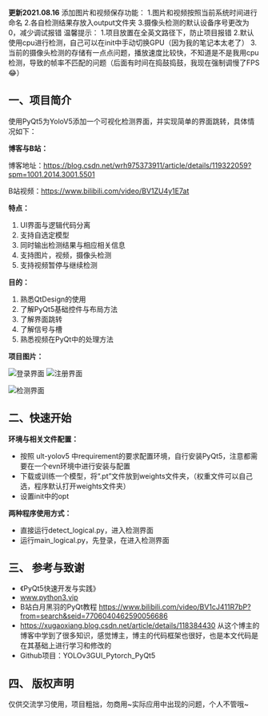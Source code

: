 **更新2021.08.16**
添加图片和视频保存功能：
1.图片和视频按照当前系统时间进行命名
2.各自检测结果存放入output文件夹
3.摄像头检测的默认设备序号更改为0，减少调试报错
温馨提示：
1.项目放置在全英文路径下，防止项目报错
2.默认使用cpu进行检测，自己可以在init中手动切换GPU（因为我的笔记本太老了）
3.当前的摄像头检测的存储有一点点问题，播放速度比较快，不知道是不是我用cpu检测，导致的帧率不匹配的问题（后面有时间在捣鼓捣鼓，我现在强制调慢了FPS😂）

## **一、项目简介**
使用PyQt5为YoloV5添加一个可视化检测界面，并实现简单的界面跳转，具体情况如下：

**博客与B站：**

博客地址：https://blog.csdn.net/wrh975373911/article/details/119322059?spm=1001.2014.3001.5501

B站视频：https://www.bilibili.com/video/BV1ZU4y1E7at

**特点：**
 1. UI界面与逻辑代码分离
 2. 支持自选定模型
 3. 同时输出检测结果与相应相关信息
 4. 支持图片，视频，摄像头检测
 5. 支持视频暂停与继续检测

**目的：**
 1. 熟悉QtDesign的使用
 2. 了解PyQt5基础控件与布局方法
 3. 了解界面跳转
 4. 了解信号与槽
 5. 熟悉视频在PyQt中的处理方法

**项目图片：**

![登录界面](https://img-blog.csdnimg.cn/541206b4f8324a2794978672f4b35b81.png?x-oss-process=image/watermark,type_ZmFuZ3poZW5naGVpdGk,shadow_10,text_aHR0cHM6Ly9ibG9nLmNzZG4ubmV0L3dyaDk3NTM3MzkxMQ==,size_16,color_FFFFFF,t_70)
![注册界面](https://img-blog.csdnimg.cn/5ee90529650e41fb81065f17dcb40fc3.png?x-oss-process=image/watermark,type_ZmFuZ3poZW5naGVpdGk,shadow_10,text_aHR0cHM6Ly9ibG9nLmNzZG4ubmV0L3dyaDk3NTM3MzkxMQ==,size_16,color_FFFFFF,t_70)

![检测界面](https://img-blog.csdnimg.cn/9161046e7c0744328152f0cdca8748d6.png?x-oss-process=image/watermark,type_ZmFuZ3poZW5naGVpdGk,shadow_10,text_aHR0cHM6Ly9ibG9nLmNzZG4ubmV0L3dyaDk3NTM3MzkxMQ==,size_16,color_FFFFFF,t_70)


## **二、快速开始**
**环境与相关文件配置：**
 - 按照 ult-yolov5 中requirement的要求配置环境，自行安装PyQt5，注意都需要在一个evn环境中进行安装与配置
 - 下载或训练一个模型，将“.pt”文件放到weights文件夹，（权重文件可以自己选，程序默认打开weights文件夹）
 - 设置init中的opt

**两种程序使用方式：**

 - 直接运行detect_logical.py，进入检测界面
 - 运行main_logical.py，先登录，在进入检测界面

## **三、 参考与致谢**
 - 《PyQt5快速开发与实践》
 -  www.python3.vip
 - B站白月黑羽的PyQt教程 https://www.bilibili.com/video/BV1cJ411R7bP?from=search&seid=7706040462590056686
 - https://xugaoxiang.blog.csdn.net/article/details/118384430 从这个博主的博客中学到了很多知识，感觉博主，博主的代码框架也很好，也是本文代码是在其基础上进行学习和修改的
 - Github项目：YOLOv3GUI_Pytorch_PyQt5

## **四、 版权声明**
仅供交流学习使用，项目粗拙，勿商用~实际应用中出现的问题，个人不管哦~
